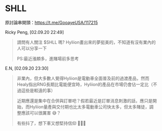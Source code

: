 # SHLL

原討論串開頭：https://t.me/GooayeUSA/117215

Ricky Peng, [02.09.20 22:49]

> 請問有人關注 $SHLL 嗎?
> Hyliion畫出來的夢挺美的，不知道有沒有業內的人可以分享一下
> 
> PS:最近漲頗多，進賭場前多思考

E.N, [02.09.20 23:30]

> 非業內，但大多數人覺得Hyliion是電動車全面普及前的過渡產品，然而Healy指出RNG長期比電能便宜時，Hyliion的產品在市場仍會佔一定比（不過這些是較遠的事）
> 
> 近期應還是集中在合併與訂單吧？假若最近是訂單消息刺激的話，應只是開始，而Hyliion量產與交付期也比太多電動車公司快太多，但太多賭徒，調整應該可以很厲害 😅？
> 
> 有些抖了，想下車又想堅持信仰 🤦🏽‍♂️
